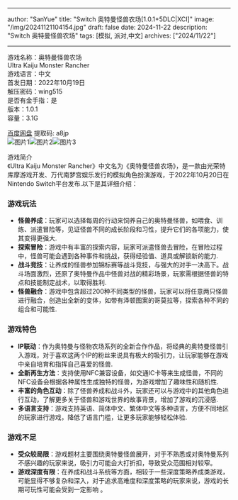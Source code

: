
---
author: "SanYue"
title: "Switch 奥特曼怪兽农场[1.0.1+5DLC|XCI]"
image: "/img/20241121104154.jpg"
draft: false
date: 2024-11-22
description: "Switch 奥特曼怪兽农场"
tags: [模拟, 派对,中文]
archives: ["2024/11/22"]

---

游戏名称：奥特曼怪兽农场   
Ultra Kaiju Monster Rancher    
游戏语言：中文  
首发日期：2022年10月19日  
解压密码：wing515  
是否有金手指：是  
版本：1.0.1   
容量：3.1G

[百度网盘](https://pan.baidu.com/s/12rCKHvAh-Os_xz9f9eTuVQ) 提取码: a8jp  
![图片1](/img/20241121165222.png)![图片2](/img/schmdi.jpg)![图片3](/img/schmdj.jpg)  

游戏简介  
《Ultra Kaiju Monster Rancher》中文名为《奥特曼怪兽农场》，是一款由光荣特库摩游戏开发、万代南梦宫娱乐发行的模拟角色扮演游戏，于2022年10月20日在Nintendo Switch平台发布.以下是其详细介绍：

### 游戏玩法
- **怪兽养成**：玩家可以选择每周的行动来饲养自己的奥特曼怪兽，如喂食、训练、派遣冒险等，见证怪兽不同的成长阶段和习性，提升它们的各项能力，使其变得更强大.
- **探索冒险**：游戏中有丰富的探索内容，玩家可派遣怪兽去冒险，在冒险过程中，怪兽可能会遇到各种事件和挑战，获得经验值、道具或解锁新的能力.
- **战斗竞技**：让养成的怪兽参加锦标赛等战斗竞技，与强大的对手一决高下。战斗场面激烈，还原了奥特曼作品中怪兽对战的精彩场景，玩家需根据怪兽的特点和技能制定战术，以取得胜利.
- **怪兽融合**：游戏中包含超过200种不同类型的怪兽，玩家可以将任意两只怪兽进行融合，创造出全新的变体，如带有泽顿图案的哥莫拉等，探索各种不同的组合和可能性.

### 游戏特色
- **IP联动**：作为奥特曼与怪物农场系列的全新合作作品，将经典的奥特曼怪兽引入游戏，对于喜欢这两个IP的粉丝来说具有极大的吸引力，让玩家能够在游戏中亲自培育和指挥自己喜爱的怪兽.
- **全新再生方法**：支持使用NFC兼容设备，如交通IC卡等来生成怪兽，不同的NFC设备会根据各种属性生成独特的怪兽，为游戏增加了趣味性和随机性.
- **丰富的角色互动**：除了怪兽养成和战斗外，玩家还可以与游戏中的其他角色进行互动，了解更多关于怪兽和游戏世界的故事背景，增加了游戏的沉浸感.
- **多语言支持**：游戏支持英语、简体中文、繁体中文等多种语言，方便不同地区的玩家进行游戏，降低了语言门槛，让更多玩家能够轻松体验.

### 游戏不足
- **受众较局限**：游戏题材主要围绕奥特曼怪兽展开，对于不熟悉或对奥特曼系列不感兴趣的玩家来说，吸引力可能会大打折扣，导致受众范围相对较窄。
- **游戏深度有限**：在养成和战斗系统等方面，相较于一些深度策略养成类游戏，可能显得不够复杂和深入，对于追求高难度和深度策略的玩家来说，游戏的长期可玩性可能会受到一定影响 。
 
